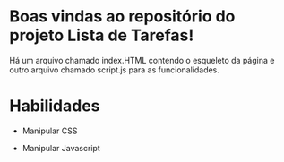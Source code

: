 # Boas vindas ao repositório do projeto Lista de Tarefas!

Há um arquivo chamado index.HTML contendo o esqueleto da página e outro arquivo chamado script.js para as funcionalidades.

# Habilidades

- Manipular CSS

- Manipular Javascript
